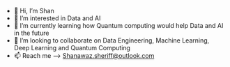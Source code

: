 - 👋 Hi, I’m Shan
- 👀 I’m interested in Data and AI
- 🌱 I’m currently learning how Quantum computing would help Data and AI in the future
- 💞️ I’m looking to collaborate on Data Engineering, Machine Learning, Deep Learning and Quantum Computing
- 📫 Reach me --> Shanawaz.sheriff@outlook.com

<!---
shan2code/shan2code is a ✨ special ✨ repository because its `README.md` (this file) appears on your GitHub profile.
You can click the Preview link to take a look at your changes.
--->

